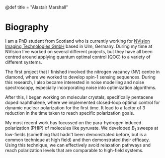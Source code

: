 @def title = "Alastair Marshall"

# Biography

I am a PhD student from Scotland who is currently working for [NVision Imaging Technologies GmbH](https://www.nvision-imaging.com/) based in Ulm, Germany. During my time at NVision I've worked on several different projects, but they have all been centred around applying quantum optimal control (QOC) to a variety of different systems.

The first project that I finished involved the nitrogen vacancy (NV) centre in diamond, where we worked to develop spin-1 sensing sequences. During this research, I also became interested in noise modelling and noise spectroscopy, especially incorporating noise into optimization algorithms.

After this, I began working on molecular crystals, specifically pentacene doped naphthalene, where we implemented closed-loop optimal control for dynamic nuclear polarization for the first time. It lead to a factor of 3 reduction in the time taken to reach specific polarization goals. 

My most recent work has focussed on the para-hydrogen induced polarization (PHIP) of molecules like pyruvate. We developed $B_1$ sweeps at low-fields (something that hadn't been demonstrated before, but is a common technique at high field) and then demonstrated their efficacy. Using this technique, we can effectively avoid relaxation pathways and reach polarization levels that are comparable to high-field systems. 